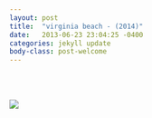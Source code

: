 ```yaml
---
layout: post
title:  "virginia beach - (2014)"
date:   2013-06-23 23:04:25 -0400
categories: jekyll update
body-class: post-welcome
---
```

<br>
<p></p>
<br>
<div class="img_row">
<img src="{{ site.baseurl }}/img/beach.jpg">
</div>

<br>
